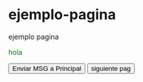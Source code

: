 # ejemplo-pagina
ejemplo pagina

<p style="color: green">hola</p>
<p id="receiver"></p>
<button id="send">Enviar MSG a Principal</button>
<a href=" https://luisantonio23.github.io/prueba-pag-2/"><button id="next">siguiente pag</button></a>

<script type="text/javascript">
	function receiveMessage(e) {
		
		var styleSheet = document.createElement('style')
		styleSheet.innerHTML = e.data[0];
		document.body.appendChild(styleSheet);
		
		if(e.data[1] == "getUrlLocation"){
			sendMessage('' + document.location);	
		}	
	}
	
	var sendMessage = function(msg){
		window.parent.postMessage(msg, '*');
	};
	
	window.addEventListener('message', receiveMessage);
</script>

